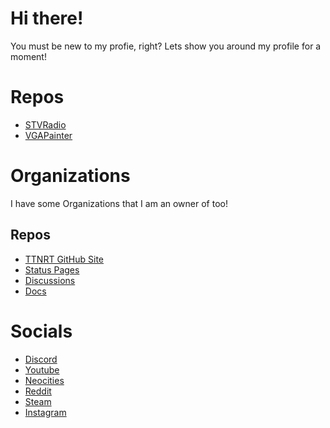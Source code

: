 # Hi there!
You must be new to my profie, right?
Lets show you around my profile for a moment!
# Repos
- [STVRadio](https://github.com/SSP6904/STVRadio)
- [VGAPainter](https://github.com/SSP6904/VGAPainter)

# Organizations
I have some Organizations that I am an owner of too!
## Repos
- [TTNRT GitHub Site](https://github.com/TTNRT/ttnrt.github.io)
- [Status Pages](https://github.com/TTNRT/StatusPage)
- [Discussions](https://github.com/orgs/TTNRT/discussions)
- [Docs](https://github.com/TTNRT/ttdocs)

# Socials
- [Discord](https://discord.gg/ghcf3M5Xnq)
- [Youtube](https://www.youtube.com/channel/UC3Is6u3hFiIhc5glfOUJLOA)
- [Neocities](https://ttnrtsite.neocities.org/)
- [Reddit](https://www.reddit.com/user/Agile_Professional83)
- [Steam](https://steamcommunity.com/profiles/76561199164190916/)
- [Instagram](https://www.instagram.com/shau.n4028/?hl=en)
